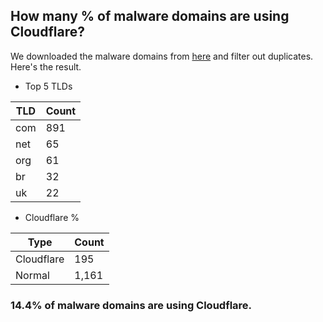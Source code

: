 ## How many % of malware domains are using Cloudflare?


We downloaded the malware domains from [here](https://urlhaus.abuse.ch) and filter out duplicates.
Here's the result.


[//]: # (start replacement)


- Top 5 TLDs

| TLD | Count |
| --- | --- |
| com | 891 |
| net | 65 |
| org | 61 |
| br | 32 |
| uk | 22 |


- Cloudflare %

| Type | Count |
| --- | --- |
| Cloudflare | 195 |
| Normal | 1,161 |


### 14.4% of malware domains are using Cloudflare.